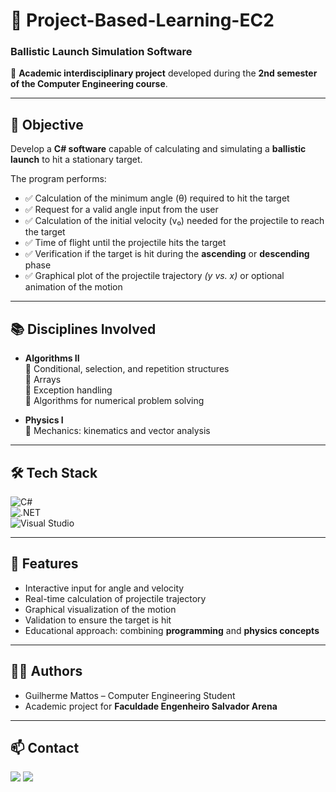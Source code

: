 # 🎯 Project-Based-Learning-EC2  
### Ballistic Launch Simulation Software  

📌 **Academic interdisciplinary project** developed during the **2nd semester of the Computer Engineering course**.  

---

## 🎯 Objective  

Develop a **C# software** capable of calculating and simulating a **ballistic launch** to hit a stationary target.  

The program performs:  
- ✅ Calculation of the minimum angle (θ) required to hit the target  
- ✅ Request for a valid angle input from the user  
- ✅ Calculation of the initial velocity (v₀) needed for the projectile to reach the target  
- ✅ Time of flight until the projectile hits the target  
- ✅ Verification if the target is hit during the **ascending** or **descending** phase  
- ✅ Graphical plot of the projectile trajectory *(y vs. x)* or optional animation of the motion  

---

## 📚 Disciplines Involved  

- **Algorithms II**  
  🔹 Conditional, selection, and repetition structures  
  🔹 Arrays  
  🔹 Exception handling  
  🔹 Algorithms for numerical problem solving  

- **Physics I**  
  🔹 Mechanics: kinematics and vector analysis  

---

## 🛠 Tech Stack  

![C#](https://img.shields.io/badge/C%23-239120?style=for-the-badge&logo=c-sharp&logoColor=white)  
![.NET](https://img.shields.io/badge/.NET-512BD4?style=for-the-badge&logo=dotnet&logoColor=white)  
![Visual Studio](https://img.shields.io/badge/Visual%20Studio-5C2D91?style=for-the-badge&logo=visualstudio&logoColor=white)  

---

## 🚀 Features  

- Interactive input for angle and velocity  
- Real-time calculation of projectile trajectory  
- Graphical visualization of the motion  
- Validation to ensure the target is hit  
- Educational approach: combining **programming** and **physics concepts**  

---

## 👨‍💻 Authors  

- Guilherme Mattos – Computer Engineering Student  
- Academic project for **Faculdade Engenheiro Salvador Arena**  

---

## 📫 Contact  

<div>
<a href="mailto:guilherme.domattos@gmail.com" target="_blank"><img loading="lazy" src="https://img.shields.io/badge/Gmail-D14836?style=for-the-badge&logo=gmail&logoColor=white"></a>
<a href="https://www.linkedin.com/in/guilherme-mattos" target="_blank"><img loading="lazy" src="https://img.shields.io/badge/-LinkedIn-%230077B5?style=for-the-badge&logo=linkedin&logoColor=white"></a>   
</div>
